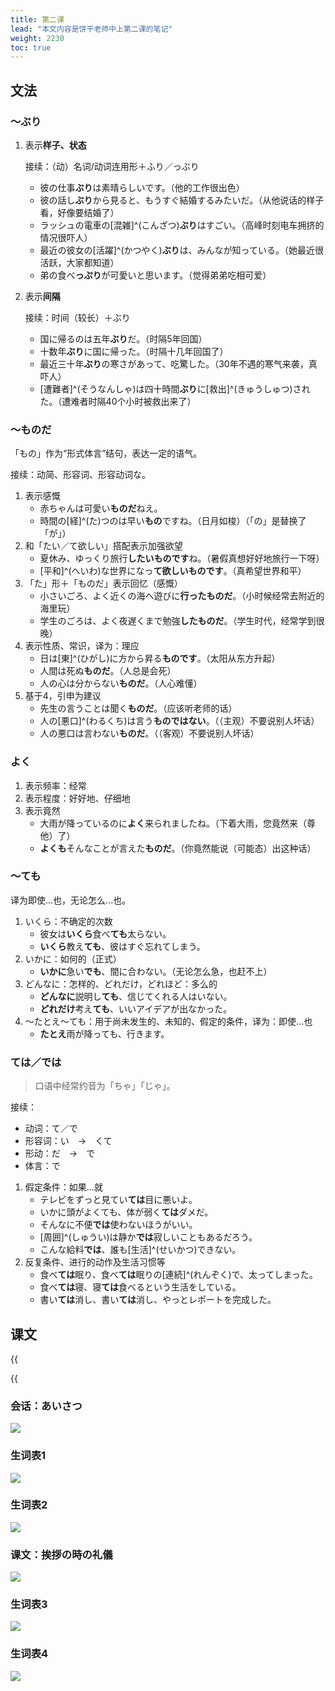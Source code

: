```yaml
---
title: 第二课
lead: "本文内容是饼干老师中上第二课的笔记"
weight: 2230
toc: true
---
```


## 文法

### ～ぶり

1. 表示**样子、状态**

   接续：（动）名词/动词连用形＋ふり／っぶり

   - 彼の仕事**ぶり**は素晴らしいです。（他的工作很出色）
   - 彼の話し**ぶり**から見ると、もうすぐ結婚するみたいだ。（从他说话的样子看，好像要结婚了）
   - ラッシュの電車の[混雑]^(こんざつ)**ぶり**はすごい。（高峰时刻电车拥挤的情况很吓人）
   - 最近の彼女の[活躍]^(かつやく)**ぶり**は、みんなが知っている。（她最近很活跃，大家都知道）
   - 弟の食べ**っぷり**が可愛いと思います。（觉得弟弟吃相可爱）

2. 表示**间隔**

   接续：时间（较长）＋ぶり

   - 国に帰るのは五年**ぶり**だ。（时隔5年回国）
   - 十数年**ぶり**に国に帰った。（时隔十几年回国了）
   - 最近三十年**ぶり**の寒さがあって、吃驚した。（30年不遇的寒气来袭，真吓人）
   - [遭難者]^(そうなんしゃ)は四十時間**ぶり**に[救出]^(きゅうしゅつ)された。（遭难者时隔40个小时被救出来了）

### ～ものだ

「もの」作为“形式体言”结句，表达一定的语气。

接续：动简、形容词、形容动词な。

1. 表示感慨
   - 赤ちゃんは可愛い**ものだ**ねえ。
   - 時間の[経]^(た)つのは早い**もの**ですね。（日月如梭）（「の」是替换了「が」）
2. 和「たい／て欲しい」搭配表示加强欲望
   - 夏休み、ゆっくり旅行**したいものです**ね。（暑假真想好好地旅行一下呀）
   - [平和]^(へいわ)な世界になっ**て欲しいものです**。（真希望世界和平）
3. 「た」形＋「ものだ」表示回忆（感慨）
   - 小さいごろ、よく近くの海へ遊びに**行ったものだ**。（小时候经常去附近的海里玩）
   - 学生のごろは、よく夜遅くまで勉強**したものだ**。（学生时代，经常学到很晚）
4. 表示性质、常识，译为：理应
   - 日は[東]^(ひがし)に方から昇る**ものです**。（太阳从东方升起）
   - 人間は死ぬ**ものだ**。（人总是会死）
   - 人の心は分からない**ものだ**。（人心难懂）
5. 基于4，引申为建议
   - 先生の言うことは聞く**ものだ**。（应该听老师的话）
   - 人の[悪口]^(わるくち)は言う**ものではない**。（（主观）不要说别人坏话）
   - 人の悪口は言わない**ものだ**。（（客观）不要说别人坏话）

### よく

1. 表示频率：经常
2. 表示程度：好好地、仔细地
3. 表示竟然
   - 大雨が降っているのに**よく**来られましたね。（下着大雨，您竟然来（尊他）了）
   - **よくも**そんなことが言えた**ものだ**。（你竟然能说（可能态）出这种话）

### ～ても

译为即使...也，无论怎么...也。

1. いくら：不确定的次数
   - 彼女は**いくら**食べ**ても**太らない。
   - **いくら**教え**ても**、彼はすぐ忘れてしまう。
2. いかに：如何的（正式）
   - **いかに**急い**でも**、間に合わない。（无论怎么急，也赶不上）
3. どんなに：怎样的、どれだけ，どれほど：多么的
   - **どんなに**説明し**ても**、信じてくれる人はいない。
   - **どれだけ**考え**ても**、いいアイデアが出なかった。
4. ～たとえ～ても：用于尚未发生的、未知的、假定的条件，译为：即使...也
   - **たとえ**雨が降っても、行きます。

### ては／では

> 口语中经常约音为「ちゃ」「じゃ」。

接续：

- 动词：て／で
- 形容词：い　→　くて
- 形动：だ　→　で
- 体言：で

1. 假定条件：如果...就
   - テレビをずっと見てい**ては**目に悪いよ。
   - いかに頭がよくても、体が弱く**ては**ダメだ。
   - そんなに不便**では**使わないほうがいい。
   - [周囲]^(しゅうい)は静か**では**寂しいこともあるだろう。
   - こんな給料**では**、誰も[生活]^(せいかつ)できない。
2. 反复条件、进行的动作及生活习惯等
   - 食べ**ては**眠り、食べ**ては**眠りの[連続]^(れんぞく)で、太ってしまった。
   - 食べ**ては**寝、寝**ては**食べるという生活をしている。
   - 書い**ては**消し、書い**ては**消し、やっとレポートを完成した。


## 课文

{{<audio caption="单词" src="https://tellyouwhat-static-1251995834.cos.ap-chongqing.myqcloud.com/audios/mu/Lesson02.mp3">}}

{{<audio caption="课文" src="https://tellyouwhat-static-1251995834.cos.ap-chongqing.myqcloud.com/audios/mu_kewen/%E6%96%B0%E7%89%88%E6%A0%87%E6%97%A5%E4%B8%AD%E7%BA%A7%E8%AF%BE%E6%96%87%EF%BC%88%E4%BA%BA%E6%95%99%E7%89%88.%E4%B8%8A%E5%86%8C%EF%BC%891-4%E8%AF%BE/Lesson02.mp3">}}

### 会话：あいさつ

![](https://tellyouwhat-static-1251995834.cos.ap-chongqing.myqcloud.com/images/image-20220611233706979.png)

### 生词表1

![](https://tellyouwhat-static-1251995834.cos.ap-chongqing.myqcloud.com/images/image-20220619144624239.png)

### 生词表2

![](https://tellyouwhat-static-1251995834.cos.ap-chongqing.myqcloud.com/images/image-20220619144658301.png)

### 课文：挨拶の時の礼儀


![](https://tellyouwhat-static-1251995834.cos.ap-chongqing.myqcloud.com/images/image-20220612154735258.png)

### 生词表3

![](https://tellyouwhat-static-1251995834.cos.ap-chongqing.myqcloud.com/images/image-20220619144756646.png)

### 生词表4

![](https://tellyouwhat-static-1251995834.cos.ap-chongqing.myqcloud.com/images/image-20220619144848014.png)
